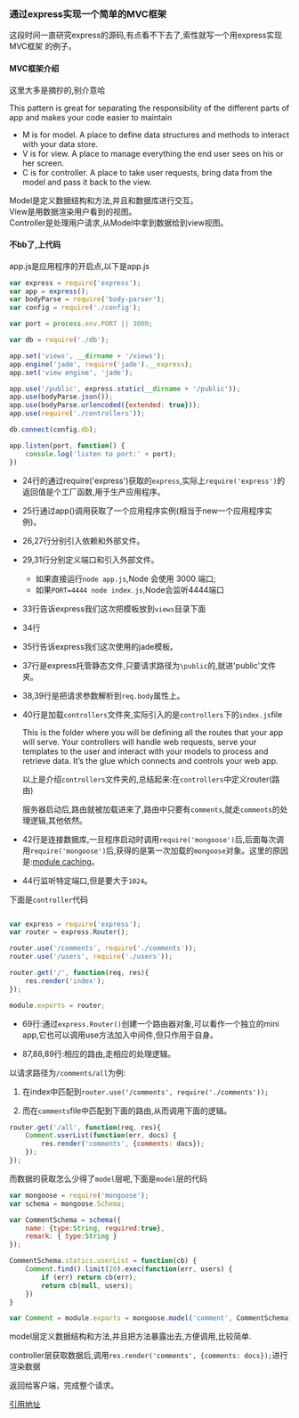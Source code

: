 ### 通过express实现一个简单的MVC框架

这段时间一直研究express的源码,有点看不下去了,索性就写一个用express实现MVC框架
的例子。

#### MVC框架介绍
这里大多是摘抄的,别介意哈

This pattern is great for separating the responsibility of the different parts of app and makes your code easier to maintain

* M is for model. A place to define data structures and methods to interact with your data store.
* V is for view. A place to manage everything the end user sees on his or her screen.
* C is for controller. A place to take user requests, bring data from the model and pass it back to the view.

Model是定义数据结构和方法,并且和数据库进行交互。<br/>
View是用数据渲染用户看到的视图。<br/>
Controller是处理用户请求,从Model中拿到数据给到view视图。<br/>

#### 不bb了,上代码

app.js是应用程序的开启点,以下是app.js

```js
var express = require('express');
var app = express();
var bodyParse = require('body-parser');
var config = require('./config');

var port = process.env.PORT || 3000;

var db = require('./db');

app.set('views', __dirname + '/views');
app.engine('jade', require('jade').__express);
app.set('view engine', 'jade');

app.use('/public', express.static(__dirname + '/public'));
app.use(bodyParse.json());
app.use(bodyParse.urlencoded({extended: true}));
app.use(require('./controllers'));

db.connect(config.db);

app.listen(port, function() {
	console.log('listen to port:' + port);
})

```

* 24行的通过require('express')获取的`express`,实际上`require('express')`的返回值是个工厂函数,用于生产应用程序。

* 25行通过app()调用获取了一个应用程序实例(相当于new一个应用程序实例)。

* 26,27行分别引入依赖和外部文件。

* 29,31行分别定义端口和引入外部文件。
  * 如果直接运行`node app.js`,Node 会使用 3000 端口;
  * 如果`PORT=4444 node index.js`,Node会监听4444端口

* 33行告诉express我们这次把模板放到`views`目录下面

* 34行

* 35行告诉express我们这次使用的jade模板。

* 37行是express托管静态文件,只要请求路径为`\public`的,就进'public'文件夹。

* 38,39行是把请求参数解析到`req.body`属性上。

* 40行是加载`controllers`文件夹,实际引入的是`controllers`下的`index.js`file

	This is the folder where you will be defining all the routes that your app will serve. Your controllers will handle web requests, serve your templates to the user and interact with your models to process and retrieve data. It’s the glue which connects and controls your web app.

	以上是介绍`controllers`文件夹的,总结起来:在`controllers`中定义router(路由)

   服务器启动后,路由就被加载进来了,路由中只要有`comments`,就走`comments`的处理逻辑,其他依然。

* 42行是连接数据库,一旦程序启动时调用`require('mongoose')`后,后面每次调用`require('mongoose')`后,获得的是第一次加载的`mongoose`对象。这里的原因是:[module caching](https://nodejs.org/api/modules.html#modules_caching)。

* 44行监听特定端口,但是要大于`1024`。

下面是`controller`代码

```js

var express = require('express');
var router = express.Router();

router.use('/comments', require('./comments'));
router.use('/users', require('./users'));

router.get('/', function(req, res){
	res.render('index');
});

module.exports = router;

```
* 69行:通过`express.Router()`创建一个路由器对象,可以看作一个独立的mini app,它也可以调用use方法加入中间件,但只作用于自身。

* 87,88,89行:相应的路由,走相应的处理逻辑。

以请求路径为`/comments/all`为例:
1. 在index中匹配到`router.use('/comments', require('./comments'));`

2. 而在`comments`file中匹配到下面的路由,从而调用下面的逻辑。

```js
router.get('/all', function(req, res){
	Comment.userList(function(err, docs) {
		res.render('comments', {comments: docs});
	});	
});

```
而数据的获取怎么少得了`model`层呢,下面是`model`层的代码

```js
var mongoose = require('mongoose');
var schema = mongoose.Schema;

var CommentSchema = schema({
	name: {type:String, required:true},
	remark: { type:String }
});

CommentSchema.statics.userList = function(cb) {
	Comment.find().limit(20).exec(function(err, users) {
		if (err) return cb(err);
		return cb(null, users);
	})
}

var Comment = module.exports = mongoose.model('comment', CommentSchema);

```
model层定义数据结构和方法,并且把方法暴露出去,方便调用,比较简单.

controller层获取数据后,调用`res.render('comments', {comments: docs});`进行渲染数据

返回给客户端，完成整个请求。

[引用地址](https://stackoverflow.com/questions/22954561/app-set-and-app-engine-in-express)






